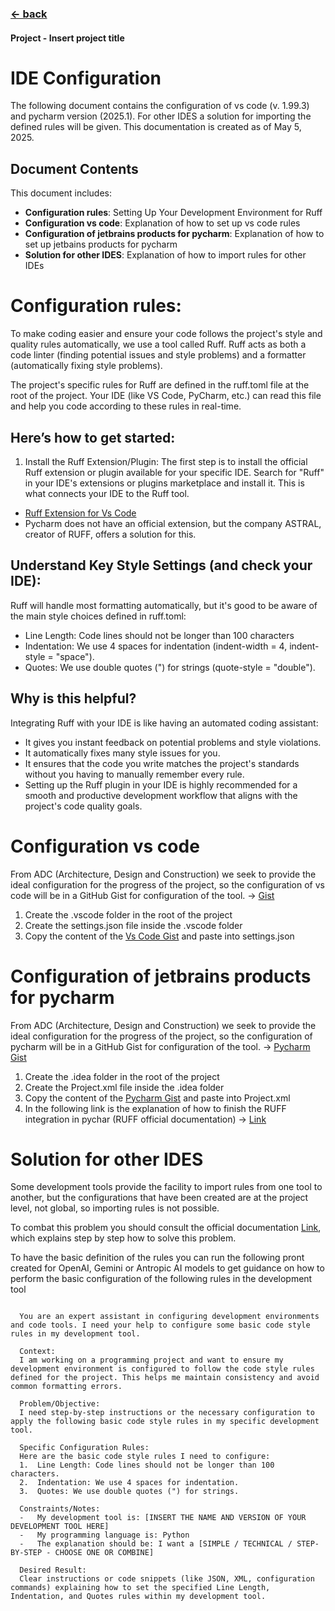 ### [<- back](_index.md)

#### Project - Insert project title
# IDE Configuration

The following document contains the configuration of vs code (v. 1.99.3)
and pycharm version (2025.1). For other IDES a solution for importing the
defined rules will be given. This documentation is created as of May 5, 2025.

## Document Contents

This document includes:
- **Configuration rules**: Setting Up Your Development Environment for Ruff
- **Configuration vs code**: Explanation of how to set up vs code rules
- **Configuration of jetbrains products for pycharm**: Explanation of how to set up jetbains products for pycharm
- **Solution for other IDES**: Explanation of how to import rules for other IDEs

# Configuration rules:
To make coding easier and ensure your code follows the project's style
and quality rules automatically, we use a tool called Ruff.
Ruff acts as both a code linter (finding potential issues and style problems)
and a formatter (automatically fixing style problems).

The project's specific rules for Ruff are defined in the ruff.toml file at the
root of the project. Your IDE (like VS Code, PyCharm, etc.) can read this file
and help you code according to these rules in real-time.

## Here’s how to get started:

1. Install the Ruff Extension/Plugin:
The first step is to install the official Ruff extension or plugin
available for your specific IDE. Search for "Ruff" in your IDE's
extensions or plugins marketplace and install it. This is what
connects your IDE to the Ruff tool.

- [Ruff Extension for Vs Code](https://marketplace.visualstudio.com/items?itemName=charliermarsh.ruff)
- Pycharm does not have an official extension, but the company ASTRAL, creator of RUFF, offers a solution for this.

## Understand Key Style Settings (and check your IDE):

Ruff will handle most formatting automatically, but it's good to be aware
of the main style choices defined in ruff.toml:

- Line Length: Code lines should not be longer than 100 characters 
- Indentation: We use 4 spaces for indentation (indent-width = 4, indent-style = "space").
- Quotes: We use double quotes (") for strings (quote-style = "double").

## Why is this helpful?

Integrating Ruff with your IDE is like having an automated coding assistant:

- It gives you instant feedback on potential problems and style violations.
- It automatically fixes many style issues for you.
- It ensures that the code you write matches the project's standards without you 
  having to manually remember every rule.
- Setting up the Ruff plugin in your IDE is highly recommended for a smooth and
  productive development workflow that aligns with the project's code quality goals.


# Configuration vs code
From ADC (Architecture, Design and Construction) we seek to provide the ideal
configuration for the progress of the project, so the configuration of vs code
will be in a GitHub Gist for configuration of the tool. -> [Gist](https://gist.github.com/jcajiao-ASD/652a6fc723ec6147f1ed6b60558071d3) 

1. Create the .vscode folder in the root of the project
2. Create the settings.json file inside the .vscode folder
3. Copy the content of the [Vs Code Gist](https://gist.github.com/jcajiao-ASD/652a6fc723ec6147f1ed6b60558071d3) and paste into settings.json


# Configuration of jetbrains products for pycharm
From ADC (Architecture, Design and Construction) we seek to provide the ideal
configuration for the progress of the project, so the configuration of pycharm
will be in a GitHub Gist for configuration of the tool. -> [Pycharm Gist]() 

1. Create the .idea folder in the root of the project
2. Create the Project.xml file inside the .idea folder
3. Copy the content of the [Pycharm Gist](https://gist.github.com/jcajiao-ASD/e441a250dcfa1161c4be0f32f0221ad0) and paste into Project.xml
4. In the following link is the explanation of how to finish the RUFF integration in pychar (RUFF official documentation) -> [Link](https://docs.astral.sh/ruff/editors/setup/#pycharm)

# Solution for other IDES

Some development tools provide the facility to import rules from one tool to another,
but the configurations that have been created are at the project level, not global,
so importing rules is not possible.

To combat this problem you should consult the official documentation [Link](https://docs.astral.sh/ruff/editors/setup/), 
which explains step by step how to solve this problem.

To have the basic definition of the rules you can run the following pront created
for OpenAI, Gemini or Antropic AI models to get guidance on how to perform the basic
configuration of the following rules in the development tool

```

  You are an expert assistant in configuring development environments and code tools. I need your help to configure some basic code style rules in my development tool.

  Context:
  I am working on a programming project and want to ensure my development environment is configured to follow the code style rules defined for the project. This helps me maintain consistency and avoid common formatting errors.

  Problem/Objective:
  I need step-by-step instructions or the necessary configuration to apply the following basic code style rules in my specific development tool.

  Specific Configuration Rules:
  Here are the basic code style rules I need to configure:
  1.  Line Length: Code lines should not be longer than 100 characters.
  2.  Indentation: We use 4 spaces for indentation.
  3.  Quotes: We use double quotes (") for strings.

  Constraints/Notes:
  -   My development tool is: [INSERT THE NAME AND VERSION OF YOUR DEVELOPMENT TOOL HERE]
  -   My programming language is: Python
  -   The explanation should be: I want a [SIMPLE / TECHNICAL / STEP-BY-STEP - CHOOSE ONE OR COMBINE]

  Desired Result:
  Clear instructions or code snippets (like JSON, XML, configuration commands) explaining how to set the specified Line Length, Indentation, and Quotes rules within my development tool.
  

```